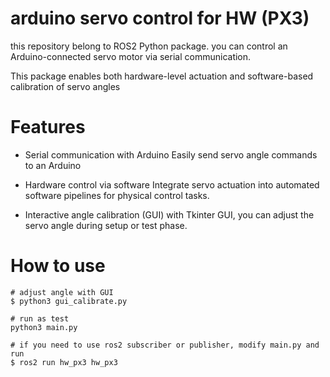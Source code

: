 # arduino servo control for HW (PX3)

this repository belong to ROS2 Python package. you can control an Arduino-connected servo motor via serial communication. 

This package enables both hardware-level actuation and software-based calibration of servo angles 

# Features
- Serial communication with Arduino
Easily send servo angle commands to an Arduino 

- Hardware control via software
Integrate servo actuation into automated software pipelines for physical control tasks.

- Interactive angle calibration (GUI)
with Tkinter GUI, you can adjust the servo angle during setup or test phase.

# How to use

```
# adjust angle with GUI
$ python3 gui_calibrate.py

# run as test
python3 main.py

# if you need to use ros2 subscriber or publisher, modify main.py and run
$ ros2 run hw_px3 hw_px3
```
